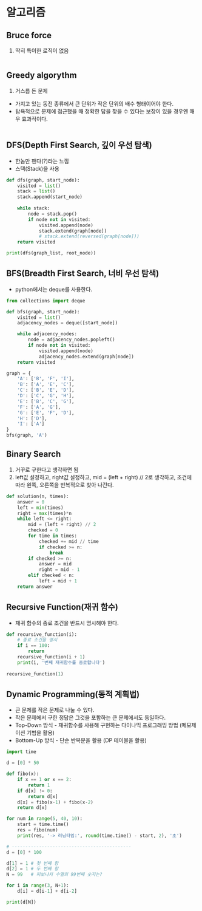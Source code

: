 # 알고리즘
## Bruce force
1. 딱히 특이한 로직이 없음

```python

```

## Greedy algorythm
1. 거스름 돈 문제
* 가지고 있는 동전 종류에서 큰 단위가 작은 단위의 배수 형태이어야 한다.
* 탐욕적으로 문제에 접근했을 때 정확한 답을 찾을 수 있다는 보장이 있을 경우엔 매우 효과적이다.
```python

```

## DFS(Depth First Search, 깊이 우선 탐색)
* 한놈만 팬다(?)라는 느낌
* 스택(Stack)을 사용

```python
def dfs(graph, start_node):
    visited = list()
    stack = list()
    stack.append(start_node)
    
    while stack:
        node = stack.pop()
        if node not in visited:
            visited.append(node)
            stack.extend(graph[node])
            # stack.extend(reversed(graph[node]))
    return visited

print(dfs(graph_list, root_node))
```

## BFS(Breadth First Search, 너비 우선 탐색)
* python에서는 deque를 사용한다.
```python
from collections import deque

def bfs(graph, start_node):
    visited = list()
    adjacency_nodes = deque([start_node])

    while adjacency_nodes:
        node = adjacency_nodes.popleft()
        if node not in visited:
            visited.append(node)
            adjacency_nodes.extend(graph[node])
    return visited

graph = {
    'A': ['B', 'F', 'I'],
    'B': ['A', 'E', 'C'],
    'C': ['B', 'E', 'D'],
    'D': ['C', 'G', 'H'],
    'E': ['B', 'C', 'G'],
    'F': ['A', 'G'],
    'G': ['E', 'F', 'D'],
    'H': ['D'],
    'I': ['A']
}
bfs(graph, 'A')
```

## Binary Search

1. 거꾸로 구한다고 생각하면 됨
2. left값 설정하고, right값 설정하고, mid = (left + right) // 2로 생각하고, 조건에 따라 왼쪽, 오른쪽을 반복적으로 찾아 나간다.

```python
def solution(n, times):
    answer = 0
    left = min(times)
    right = max(times)*n
    while left <= right:
        mid = (left + right) // 2
        checked = 0
        for time in times:
            checked += mid // time
            if checked >= n:
                break
        if checked >= n:
            answer = mid
            right = mid - 1
        elif checked < n:
            left = mid + 1
    return answer
```


## Recursive Function(재귀 함수)
* 재귀 함수의 종료 조건을 반드시 명시해야 한다.
```python
def recursive_function(i):
    # 종료 조건을 명시
    if i == 100:
        return
    recursive_function(i + 1)
    print(i, '번째 재귀함수를 종료합니다')
    
recursive_function(1)
```

## Dynamic Programming(동적 계획법)
* 큰 문제를 작은 문제로 나눌 수 있다.
* 작은 문제에서 구한 정답은 그것을 포함하는 큰 문제에서도 동일하다.
* Top-Down 방식 - 재귀함수를 사용해 구현하는 다이나믹 프로그래밍 방법 (메모제이션 기법을 활용)
* Bottom-Up 방식 - 단순 반복문을 활용 (DP 테이블을 활용)
```python
import time

d = [0] * 50

def fibo(x):
    if x == 1 or x == 2:
        return 1
    if d[x] != 0:
        return d[x]
    d[x] = fibo(x-1) + fibo(x-2)
    return d[x]

for num in range(5, 40, 10):
    start = time.time()
    res = fibo(num)
    print(res, '-> 러닝타임:', round(time.time() - start, 2), '초')

# --------------------------------------------
d = [0] * 100

d[1] = 1 # 첫 번째 항
d[2] = 1 # 두 번째 항
N = 99   # 피보나치 수열의 99번째 숫자는?

for i in range(3, N+1):
    d[i] = d[i-1] + d[i-2]

print(d[N])
```

